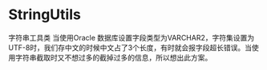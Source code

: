 # StringUtils
字符串工具类
当使用Oracle 数据库设置字段类型为VARCHAR2，字符集设置为UTF-8时，我们存中文的时候中文占了3个长度，有时就会报字段超长错误。当使用字符串截取时又不想过多的截掉过多的信息，所以想出此方案。
